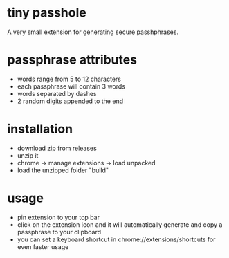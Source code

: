 # tiny passhole

A very small extension for generating secure passhphrases.

# passphrase attributes
- words range from 5 to 12 characters
- each passphrase will contain 3 words
- words separated by dashes
- 2 random digits appended to the end

# installation
- download zip from releases
- unzip it
- chrome -> manage extensions -> load unpacked
- load the unzipped folder "build"

# usage
- pin extension to your top bar
- click on the extension icon and it will automatically generate and copy a passphrase to your clipboard
- you can set a keyboard shortcut in chrome://extensions/shortcuts for even faster usage

